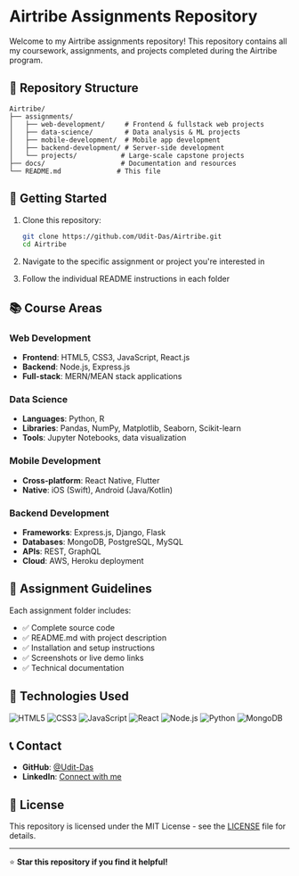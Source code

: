 # Airtribe Assignments Repository

Welcome to my Airtribe assignments repository! This repository contains all my coursework, assignments, and projects completed during the Airtribe program.

## 📁 Repository Structure

```
Airtribe/
├── assignments/
│   ├── web-development/     # Frontend & fullstack web projects
│   ├── data-science/        # Data analysis & ML projects
│   ├── mobile-development/  # Mobile app development
│   ├── backend-development/ # Server-side development
│   └── projects/           # Large-scale capstone projects
├── docs/                   # Documentation and resources
└── README.md              # This file
```

## 🚀 Getting Started

1. Clone this repository:
   ```bash
   git clone https://github.com/Udit-Das/Airtribe.git
   cd Airtribe
   ```

2. Navigate to the specific assignment or project you're interested in
3. Follow the individual README instructions in each folder

## 📚 Course Areas

### Web Development
- **Frontend**: HTML5, CSS3, JavaScript, React.js
- **Backend**: Node.js, Express.js
- **Full-stack**: MERN/MEAN stack applications

### Data Science
- **Languages**: Python, R
- **Libraries**: Pandas, NumPy, Matplotlib, Seaborn, Scikit-learn
- **Tools**: Jupyter Notebooks, data visualization

### Mobile Development
- **Cross-platform**: React Native, Flutter
- **Native**: iOS (Swift), Android (Java/Kotlin)

### Backend Development
- **Frameworks**: Express.js, Django, Flask
- **Databases**: MongoDB, PostgreSQL, MySQL
- **APIs**: REST, GraphQL
- **Cloud**: AWS, Heroku deployment

## 📝 Assignment Guidelines

Each assignment folder includes:
- ✅ Complete source code
- ✅ README.md with project description
- ✅ Installation and setup instructions
- ✅ Screenshots or live demo links
- ✅ Technical documentation

## 🔧 Technologies Used

![HTML5](https://img.shields.io/badge/HTML5-E34F26?style=flat&logo=html5&logoColor=white)
![CSS3](https://img.shields.io/badge/CSS3-1572B6?style=flat&logo=css3&logoColor=white)
![JavaScript](https://img.shields.io/badge/JavaScript-F7DF1E?style=flat&logo=javascript&logoColor=black)
![React](https://img.shields.io/badge/React-61DAFB?style=flat&logo=react&logoColor=black)
![Node.js](https://img.shields.io/badge/Node.js-339933?style=flat&logo=node.js&logoColor=white)
![Python](https://img.shields.io/badge/Python-3776AB?style=flat&logo=python&logoColor=white)
![MongoDB](https://img.shields.io/badge/MongoDB-47A248?style=flat&logo=mongodb&logoColor=white)

## 📞 Contact

- **GitHub**: [@Udit-Das](https://github.com/Udit-Das)
- **LinkedIn**: [Connect with me](https://linkedin.com/in/udit-das)

## 📄 License

This repository is licensed under the MIT License - see the [LICENSE](LICENSE) file for details.

---

⭐ **Star this repository if you find it helpful!**

